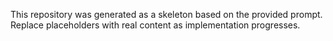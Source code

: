This repository was generated as a skeleton based on the provided prompt. Replace placeholders with real content as implementation progresses.
